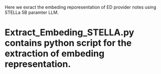 Here we exract the embeding reporesentation of ED provider notes using STELLa 5B paramter LLM.

# Extract_Embeding_STELLA.py contains python script for the extraction of embeding representation. 

